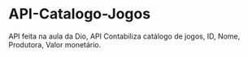 # API-Catalogo-Jogos

API feita na aula da Dio, API Contabiliza catálogo de jogos, ID, Nome, Produtora, Valor monetário.
